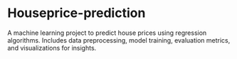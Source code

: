 # Houseprice-prediction
A machine learning project to predict house prices using regression algorithms. Includes data preprocessing, model training, evaluation metrics, and visualizations for insights.
